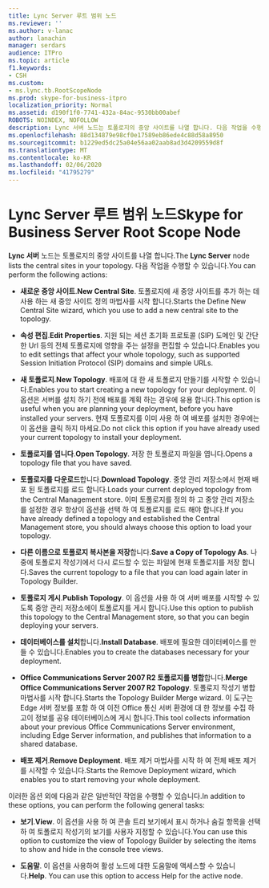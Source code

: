 ```yaml
---
title: Lync Server 루트 범위 노드
ms.reviewer: ''
ms.author: v-lanac
author: lanachin
manager: serdars
audience: ITPro
ms.topic: article
f1.keywords:
- CSH
ms.custom:
- ms.lync.tb.RootScopeNode
ms.prod: skype-for-business-itpro
localization_priority: Normal
ms.assetid: d190f1f0-7741-432a-84ac-9530bb00abef
ROBOTS: NOINDEX, NOFOLLOW
description: Lync 서버 노드는 토폴로지의 중앙 사이트를 나열 합니다. 다음 작업을 수행할 수 있습니다.
ms.openlocfilehash: 88d134879e98cf0e17589eb86ede4c88d58a8950
ms.sourcegitcommit: b1229ed5dc25a04e56aa02aab8ad3d4209559d8f
ms.translationtype: MT
ms.contentlocale: ko-KR
ms.lasthandoff: 02/06/2020
ms.locfileid: "41795279"
---
```

# <a name="skype-for-business-server-root-scope-node"></a><span data-ttu-id="9d1c4-104">Lync Server 루트 범위 노드</span><span class="sxs-lookup"><span data-stu-id="9d1c4-104">Skype for Business Server Root Scope Node</span></span>
 
<span data-ttu-id="9d1c4-105">**Lync 서버** 노드는 토폴로지의 중앙 사이트를 나열 합니다.</span><span class="sxs-lookup"><span data-stu-id="9d1c4-105">The **Lync Server** node lists the central sites in your topology.</span></span> <span data-ttu-id="9d1c4-106">다음 작업을 수행할 수 있습니다.</span><span class="sxs-lookup"><span data-stu-id="9d1c4-106">You can perform the following actions:</span></span>
  
- <span data-ttu-id="9d1c4-107">**새로운 중앙 사이트**.</span><span class="sxs-lookup"><span data-stu-id="9d1c4-107">**New Central Site**.</span></span> <span data-ttu-id="9d1c4-108">토폴로지에 새 중앙 사이트를 추가 하는 데 사용 하는 새 중앙 사이트 정의 마법사를 시작 합니다.</span><span class="sxs-lookup"><span data-stu-id="9d1c4-108">Starts the Define New Central Site wizard, which you use to add a new central site to the topology.</span></span>
    
- <span data-ttu-id="9d1c4-109">**속성 편집**.</span><span class="sxs-lookup"><span data-stu-id="9d1c4-109">**Edit Properties**.</span></span> <span data-ttu-id="9d1c4-110">지원 되는 세션 초기화 프로토콜 (SIP) 도메인 및 간단한 Url 등의 전체 토폴로지에 영향을 주는 설정을 편집할 수 있습니다.</span><span class="sxs-lookup"><span data-stu-id="9d1c4-110">Enables you to edit settings that affect your whole topology, such as supported Session Initiation Protocol (SIP) domains and simple URLs.</span></span>
    
- <span data-ttu-id="9d1c4-111">**새 토폴로지**.</span><span class="sxs-lookup"><span data-stu-id="9d1c4-111">**New Topology**.</span></span> <span data-ttu-id="9d1c4-112">배포에 대 한 새 토폴로지 만들기를 시작할 수 있습니다.</span><span class="sxs-lookup"><span data-stu-id="9d1c4-112">Enables you to start creating a new topology for your deployment.</span></span> <span data-ttu-id="9d1c4-113">이 옵션은 서버를 설치 하기 전에 배포를 계획 하는 경우에 유용 합니다.</span><span class="sxs-lookup"><span data-stu-id="9d1c4-113">This option is useful when you are planning your deployment, before you have installed your servers.</span></span> <span data-ttu-id="9d1c4-114">현재 토폴로지를 이미 사용 하 여 배포를 설치한 경우에는이 옵션을 클릭 하지 마세요.</span><span class="sxs-lookup"><span data-stu-id="9d1c4-114">Do not click this option if you have already used your current topology to install your deployment.</span></span>
    
- <span data-ttu-id="9d1c4-115">**토폴로지를 엽니다**.</span><span class="sxs-lookup"><span data-stu-id="9d1c4-115">**Open Topology**.</span></span> <span data-ttu-id="9d1c4-116">저장 한 토폴로지 파일을 엽니다.</span><span class="sxs-lookup"><span data-stu-id="9d1c4-116">Opens a topology file that you have saved.</span></span>
    
- <span data-ttu-id="9d1c4-117">**토폴로지를 다운로드**합니다.</span><span class="sxs-lookup"><span data-stu-id="9d1c4-117">**Download Topology**.</span></span> <span data-ttu-id="9d1c4-118">중앙 관리 저장소에서 현재 배포 된 토폴로지를 로드 합니다.</span><span class="sxs-lookup"><span data-stu-id="9d1c4-118">Loads your current deployed topology from the Central Management store.</span></span> <span data-ttu-id="9d1c4-119">이미 토폴로지를 정의 하 고 중앙 관리 저장소를 설정한 경우 항상이 옵션을 선택 하 여 토폴로지를 로드 해야 합니다.</span><span class="sxs-lookup"><span data-stu-id="9d1c4-119">If you have already defined a topology and established the Central Management store, you should always choose this option to load your topology.</span></span>
    
- <span data-ttu-id="9d1c4-120">**다른 이름으로 토폴로지 복사본을 저장**합니다.</span><span class="sxs-lookup"><span data-stu-id="9d1c4-120">**Save a Copy of Topology As**.</span></span> <span data-ttu-id="9d1c4-121">나중에 토폴로지 작성기에서 다시 로드할 수 있는 파일에 현재 토폴로지를 저장 합니다.</span><span class="sxs-lookup"><span data-stu-id="9d1c4-121">Saves the current topology to a file that you can load again later in Topology Builder.</span></span>
    
- <span data-ttu-id="9d1c4-122">**토폴로지 게시**.</span><span class="sxs-lookup"><span data-stu-id="9d1c4-122">**Publish Topology**.</span></span> <span data-ttu-id="9d1c4-123">이 옵션을 사용 하 여 서버 배포를 시작할 수 있도록 중앙 관리 저장소에이 토폴로지를 게시 합니다.</span><span class="sxs-lookup"><span data-stu-id="9d1c4-123">Use this option to publish this topology to the Central Management store, so that you can begin deploying your servers.</span></span>
    
- <span data-ttu-id="9d1c4-124">**데이터베이스를 설치**합니다.</span><span class="sxs-lookup"><span data-stu-id="9d1c4-124">**Install Database**.</span></span> <span data-ttu-id="9d1c4-125">배포에 필요한 데이터베이스를 만들 수 있습니다.</span><span class="sxs-lookup"><span data-stu-id="9d1c4-125">Enables you to create the databases necessary for your deployment.</span></span>
    
- <span data-ttu-id="9d1c4-126">**Office Communications Server 2007 R2 토폴로지를 병합**합니다.</span><span class="sxs-lookup"><span data-stu-id="9d1c4-126">**Merge Office Communications Server 2007 R2 Topology**.</span></span> <span data-ttu-id="9d1c4-127">토폴로지 작성기 병합 마법사를 시작 합니다.</span><span class="sxs-lookup"><span data-stu-id="9d1c4-127">Starts the Topology Builder Merge wizard.</span></span> <span data-ttu-id="9d1c4-128">이 도구는 Edge 서버 정보를 포함 하 여 이전 Office 통신 서버 환경에 대 한 정보를 수집 하 고이 정보를 공유 데이터베이스에 게시 합니다.</span><span class="sxs-lookup"><span data-stu-id="9d1c4-128">This tool collects information about your previous Office Communications Server environment, including Edge Server information, and publishes that information to a shared database.</span></span> 
    
- <span data-ttu-id="9d1c4-129">**배포 제거**.</span><span class="sxs-lookup"><span data-stu-id="9d1c4-129">**Remove Deployment**.</span></span> <span data-ttu-id="9d1c4-130">배포 제거 마법사를 시작 하 여 전체 배포 제거를 시작할 수 있습니다.</span><span class="sxs-lookup"><span data-stu-id="9d1c4-130">Starts the Remove Deployment wizard, which enables you to start removing your whole deployment.</span></span>
    
<span data-ttu-id="9d1c4-131">이러한 옵션 외에 다음과 같은 일반적인 작업을 수행할 수 있습니다.</span><span class="sxs-lookup"><span data-stu-id="9d1c4-131">In addition to these options, you can perform the following general tasks:</span></span>
  
- <span data-ttu-id="9d1c4-132">**보기**.</span><span class="sxs-lookup"><span data-stu-id="9d1c4-132">**View**.</span></span> <span data-ttu-id="9d1c4-133">이 옵션을 사용 하 여 콘솔 트리 보기에서 표시 하거나 숨길 항목을 선택 하 여 토폴로지 작성기의 보기를 사용자 지정할 수 있습니다.</span><span class="sxs-lookup"><span data-stu-id="9d1c4-133">You can use this option to customize the view of Topology Builder by selecting the items to show and hide in the console tree views.</span></span>
    
- <span data-ttu-id="9d1c4-p114">**도움말**. 이 옵션을 사용하여 활성 노드에 대한 도움말에 액세스할 수 있습니다.</span><span class="sxs-lookup"><span data-stu-id="9d1c4-p114">**Help**. You can use this option to access Help for the active node.</span></span>
    

